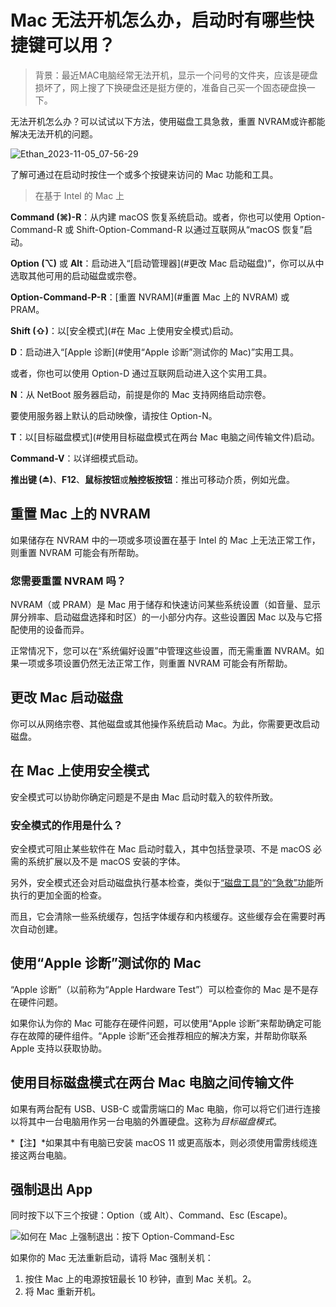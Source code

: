# Mac 无法开机怎么办，启动时有哪些快捷键可以用？

> 背景：最近MAC电脑经常无法开机，显示一个问号的文件夹，应该是硬盘损坏了，网上搜了下换硬盘还是挺方便的，准备自己买一个固态硬盘换一下。

无法开机怎么办？可以试试以下方法，使用磁盘工具急救，重置 NVRAM或许都能解决无法开机的问题。

![Ethan_2023-11-05_07-56-29](https://pic.shejibiji.com/i/2023/11/05/6546da45a4ff3.jpg)

了解可通过在启动时按住一个或多个按键来访问的 Mac 功能和工具。

> 在基于 Intel 的 Mac 上

**Command (⌘)-R**：从内建 macOS 恢复系统启动。或者，你也可以使用 Option-Command-R 或 Shift-Option-Command-R 以通过互联网从“macOS 恢复”启动。

**Option (⌥)** 或 **Alt**：启动进入“[启动管理器](#更改 Mac 启动磁盘)”，你可以从中选取其他可用的启动磁盘或宗卷。

**Option-Command-P-R**：[重置 NVRAM](#重置 Mac 上的 NVRAM) 或 PRAM。

**Shift (⇧)**：以[安全模式](#在 Mac 上使用安全模式)启动。

**D**：启动进入“[Apple 诊断](#使用“Apple 诊断”测试你的 Mac)”实用工具。

或者，你也可以使用 Option-D 通过互联网启动进入这个实用工具。

**N**：从 NetBoot 服务器启动，前提是你的 Mac 支持网络启动宗卷。

要使用服务器上默认的启动映像，请按住 Option-N。

**T**：以[目标磁盘模式](#使用目标磁盘模式在两台 Mac 电脑之间传输文件)启动。

**Command-V**：以详细模式启动。

**推出键 (⏏)**、**F12**、**鼠标按钮**或**触控板按钮**：推出可移动介质，例如光盘。

## 重置 Mac 上的 NVRAM

如果储存在 NVRAM 中的一项或多项设置在基于 Intel 的 Mac 上无法正常工作，则重置 NVRAM 可能会有所帮助。

### 您需要重置 NVRAM 吗？

NVRAM（或 PRAM）是 Mac 用于储存和快速访问某些系统设置（如音量、显示屏分辨率、启动磁盘选择和时区）的一小部分内存。这些设置因 Mac 以及与它搭配使用的设备而异。

正常情况下，您可以在“系统偏好设置”中管理这些设置，而无需重置 NVRAM。如果一项或多项设置仍然无法正常工作，则重置 NVRAM 可能会有所帮助。

## 更改 Mac 启动磁盘

你可以从网络宗卷、其他磁盘或其他操作系统启动 Mac。为此，你需要更改启动磁盘。

## 在 Mac 上使用安全模式

安全模式可以协助你确定问题是不是由 Mac 启动时载入的软件所致。

### 安全模式的作用是什么？

安全模式可阻止某些软件在 Mac 启动时载入，其中包括登录项、不是 macOS 必需的系统扩展以及不是 macOS 安装的字体。

另外，安全模式还会对启动磁盘执行基本检查，类似于[“磁盘工具”的“急救”功能](https://support.apple.com/HT210898)所执行的更加全面的检查。

而且，它会清除一些系统缓存，包括字体缓存和内核缓存。这些缓存会在需要时再次自动创建。

## 使用“Apple 诊断”测试你的 Mac

“Apple 诊断”（以前称为“Apple Hardware Test”）可以检查你的 Mac 是不是存在硬件问题。

如果你认为你的 Mac 可能存在硬件问题，可以使用“Apple 诊断”来帮助确定可能存在故障的硬件组件。“Apple 诊断”还会推荐相应的解决方案，并帮助你联系 Apple 支持以获取协助。

## 使用目标磁盘模式在两台 Mac 电脑之间传输文件

如果有两台配有 USB、USB-C 或雷雳端口的 Mac 电脑，你可以将它们进行连接以将其中一台电脑用作另一台电脑的外置硬盘。这称为*目标磁盘模式*。

*【注】*如果其中有电脑已安装 macOS 11 或更高版本，则必须使用雷雳线缆连接这两台电脑。

## 强制退出 App

同时按下以下三个按键：Option（或 Alt）、Command、Esc (Escape)。

![如何在 Mac 上强制退出：按下 Option-Command-Esc](https://pic.shejibiji.com/i/2023/11/05/6546d07ad6bbf.png)

如果你的 Mac 无法重新启动，请将 Mac 强制关机：

1. 按住 Mac 上的电源按钮最长 10 秒钟，直到 Mac 关机。2。
2. 将 Mac 重新开机。
